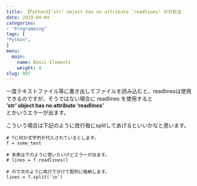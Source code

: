 ```yaml
---
title: 【Python3】’str’ object has no attribute ‘readlines’ の対処法
date: 2019-04-04
categories:
- "Programming"
tags: [
"Python",
]
menu:
  main:
    name: Basic Elements
    weight: 4
slug: 997
---
```


一度テキストファイル等に書き出してファイルを読み込むと、readlinesは使用できるのですが、そうではない場合に readlines を使用すると  
**‘str’ object has no attribute ‘readlines’**  
とかいうエラーが出ます。

こういう場合は下記のように改行毎にsplitしてあげるといいかなと思います。



```
# fに何か文字列が代入されているとします。
f = some_text 

# 本来は下のように使いたいけどエラーが出ます。
# lines = f.readlines() 

# ので次のように改行で分けて配列に格納します。
lines = f.split('\n')
```

<br>